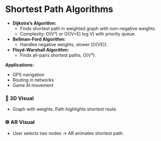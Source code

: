 # Shortest Path Algorithms

- **Dijkstra’s Algorithm:**
  - Finds shortest path in weighted graph with non-negative weights.
  - Complexity: O(V²) or O((V+E) log V) with priority queue.
- **Bellman-Ford Algorithm:**
  - Handles negative weights, slower (O(VE)).
- **Floyd-Warshall Algorithm:**
  - Finds all-pairs shortest paths, O(V³).

**Applications:**

- GPS navigation
- Routing in networks
- Game AI movement

### 🎨 3D Visual

- Graph with weights. Path highlights shortest route.

### 🌐 AR Visual

- User selects two nodes → AR animates shortest path.
